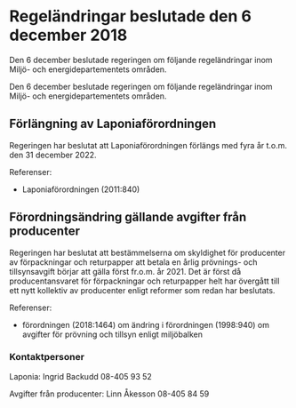# Regeländringar beslutade den 6 december 2018

Den 6 december beslutade regeringen om följande regeländringar inom Miljö- och energidepartementets områden.

Den 6 december beslutade regeringen om följande regeländringar inom Miljö- och energidepartementets områden.

## Förlängning av Laponiaförordningen

Regeringen har beslutat att Laponiaförordningen förlängs med fyra år t.o.m. den 31 december 2022.

Referenser:

* Laponiaförordningen (2011:840)

## Förordningsändring gällande avgifter från producenter

Regeringen har beslutat att bestämmelserna om skyldighet för producenter av förpackningar och returpapper att betala en årlig prövnings- och tillsynsavgift börjar att gälla först fr.o.m. år 2021. Det är först då producentansvaret för förpackningar och returpapper helt har övergått till ett nytt kollektiv av producenter enligt reformer som redan har beslutats.

Referenser:

* förordningen (2018:1464) om ändring i förordningen (1998:940) om avgifter för prövning och tillsyn enligt miljöbalken

### Kontaktpersoner

Laponia: Ingrid Backudd 08-405 93 52

Avgifter från producenter: Linn Åkesson 08-405 84 59

